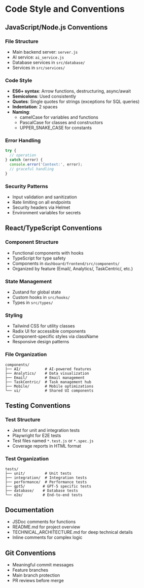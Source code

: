# Code Style and Conventions

## JavaScript/Node.js Conventions

### File Structure
- Main backend server: `server.js` 
- AI service: `ai_service.js`
- Database services in `src/database/`
- Services in `src/services/`

### Code Style
- **ES6+ syntax**: Arrow functions, destructuring, async/await
- **Semicolons**: Used consistently
- **Quotes**: Single quotes for strings (exceptions for SQL queries)
- **Indentation**: 2 spaces
- **Naming**:
  - camelCase for variables and functions
  - PascalCase for classes and constructors
  - UPPER_SNAKE_CASE for constants

### Error Handling
```javascript
try {
  // operation
} catch (error) {
  console.error('Context:', error);
  // graceful handling
}
```

### Security Patterns
- Input validation and sanitization
- Rate limiting on all endpoints
- Security headers via Helmet
- Environment variables for secrets

## React/TypeScript Conventions

### Component Structure
- Functional components with hooks
- TypeScript for type safety
- Components in `dashboard/frontend/src/components/`
- Organized by feature (Email/, Analytics/, TaskCentric/, etc.)

### State Management
- Zustand for global state
- Custom hooks in `src/hooks/`
- Types in `src/types/`

### Styling
- Tailwind CSS for utility classes
- Radix UI for accessible components
- Component-specific styles via className
- Responsive design patterns

### File Organization
```
components/
├── AI/           # AI-powered features
├── Analytics/    # Data visualization
├── Email/        # Email management
├── TaskCentric/  # Task management hub
├── Mobile/       # Mobile optimizations
└── ui/           # Shared UI components
```

## Testing Conventions

### Test Structure
- Jest for unit and integration tests
- Playwright for E2E tests
- Test files named `*.test.js` or `*.spec.js`
- Coverage reports in HTML format

### Test Organization
```
tests/
├── unit/         # Unit tests
├── integration/  # Integration tests
├── performance/  # Performance tests
├── gpt5/        # GPT-5 specific tests
├── database/    # Database tests
└── e2e/         # End-to-end tests
```

## Documentation
- JSDoc comments for functions
- README.md for project overview
- TECHNICAL_ARCHITECTURE.md for deep technical details
- Inline comments for complex logic

## Git Conventions
- Meaningful commit messages
- Feature branches
- Main branch protection
- PR reviews before merge